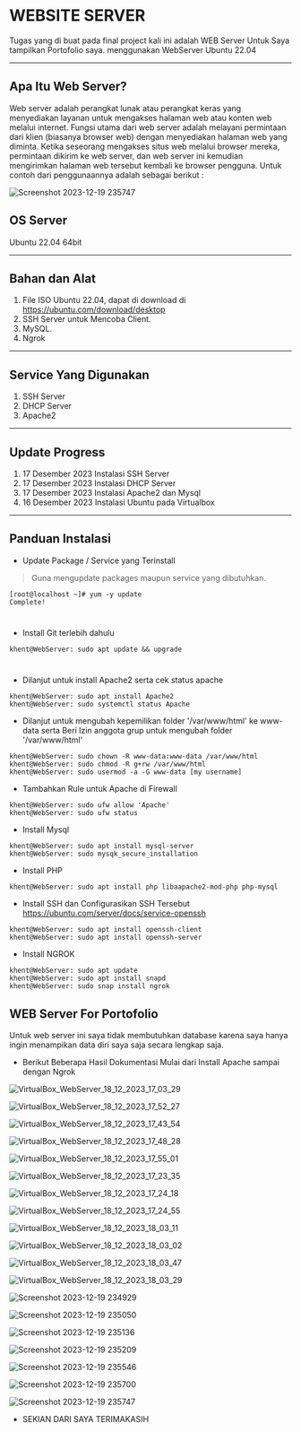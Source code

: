 # WEBSITE SERVER #

Tugas yang di buat pada final project kali ini adalah WEB Server Untuk Saya tampilkan Portofolio saya. menggunakan WebServer Ubuntu 22.04

***

## Apa Itu Web Server? ##
Web server adalah perangkat lunak atau perangkat keras yang menyediakan layanan untuk mengakses halaman web atau konten web melalui internet. Fungsi utama dari web server adalah melayani permintaan dari klien (biasanya browser web) dengan menyediakan halaman web yang diminta. Ketika seseorang mengakses situs web melalui browser mereka, permintaan dikirim ke web server, dan web server ini kemudian mengirimkan halaman web tersebut kembali ke browser pengguna. Untuk contoh dari penggunaannya adalah sebagai berikut :

![Screenshot 2023-12-19 235747](https://github.com/KsanSir/WebServerForPortofolio/assets/142091461/4acf821a-636e-4868-ab0b-a1d7829c8e11)

## OS Server ##
Ubuntu 22.04 64bit
***
## Bahan dan Alat ##
1. File ISO Ubuntu 22.04, dapat di download di https://ubuntu.com/download/desktop
2. SSH Server untuk Mencoba Client.
3. MySQL.
4. Ngrok
***

## Service Yang Digunakan ##
1. SSH Server
2. DHCP Server
3. Apache2
***

## Update Progress ##
1. 17 Desember 2023 Instalasi SSH Server
2. 17 Desember 2023 Instalasi DHCP Server
3. 17 Desember 2023  Instalasi Apache2 dan Mysql
5. 16 Desember 2023 Instalasi Ubuntu pada Virtualbox
***

## Panduan Instalasi ##

- Update Package / Service yang Terinstall
>Guna mengupdate packages maupun service yang dibutuhkan.
```
[root@localhost ~]# yum -y update
Complete!
```
#

- Install Git terlebih dahulu
```
khent@WebServer: sudo apt update && upgrade
```
#

- Dilanjut untuk install Apache2 serta cek status apache

```
khent@WebServer: sudo apt install Apache2
khent@WebServer: sudo systemctl status Apache

```

- Dilanjut untuk mengubah kepemilikan folder '/var/www/html' ke www-data serta Beri Izin anggota grup untuk mengubah folder '/var/www/html'

```
khent@WebServer: sudo chown -R www-data:www-data /var/www/html
khent@WebServer: sudo chmod -R g+rw /var/www/html
khent@WebServer: sudo usermod -a -G www-data [my username]

```

- Tambahkan Rule untuk Apache di Firewall

```
khent@WebServer: sudo ufw allow 'Apache'
khent@WebServer: sudo ufw status

```

- Install Mysql
```
khent@WebServer: sudo apt install mysql-server
khent@WebServer: sudo mysqk_secure_installation

```

- Install PHP
```
khent@WebServer: sudo apt install php libaapache2-mod-php php-mysql

```

- Install SSH dan Configurasikan SSH Tersebut https://ubuntu.com/server/docs/service-openssh
```
khent@WebServer: sudo apt install openssh-client
khent@WebServer: sudo apt install openssh-server

```

- Install NGROK
```
khent@WebServer: sudo apt update
khent@WebServer: sudo apt install snapd
khent@WebServer: sudo snap install ngrok

```

## WEB Server For Portofolio ##
Untuk web server ini saya tidak membutuhkan database karena saya hanya ingin menampikan data diri saya saja secara lengkap saja.

- Berikut Beberapa Hasil Dokumentasi Mulai dari Install Apache sampai dengan Ngrok

![VirtualBox_WebServer_18_12_2023_17_03_29](https://github.com/KsanSir/WebServerForPortofolio/assets/142091461/90f2d632-7d59-4fa2-bb6f-f18e9c6fb77f)

![VirtualBox_WebServer_18_12_2023_17_52_27](https://github.com/KsanSir/WebServerForPortofolio/assets/142091461/3f4216e9-7ca4-4be4-b813-f74fe6f4e285)

![VirtualBox_WebServer_18_12_2023_17_43_54](https://github.com/KsanSir/WebServerForPortofolio/assets/142091461/412ed563-7b7a-43a4-8381-b393d9e0f5e0)

![VirtualBox_WebServer_18_12_2023_17_48_28](https://github.com/KsanSir/WebServerForPortofolio/assets/142091461/b0deb5df-a6f3-43fa-bf12-770e8b091e13)

![VirtualBox_WebServer_18_12_2023_17_55_01](https://github.com/KsanSir/WebServerForPortofolio/assets/142091461/6196bad6-059f-4277-9a28-fa02db99e523)

![VirtualBox_WebServer_18_12_2023_17_23_35](https://github.com/KsanSir/WebServerForPortofolio/assets/142091461/191f61a2-d45c-4b6c-a7dc-89490258e657)

![VirtualBox_WebServer_18_12_2023_17_24_18](https://github.com/KsanSir/WebServerForPortofolio/assets/142091461/0a5dadd1-7f49-41a0-b963-7a3446513f1e)

![VirtualBox_WebServer_18_12_2023_17_24_55](https://github.com/KsanSir/WebServerForPortofolio/assets/142091461/f6186ed3-db38-4056-a34e-abcd8a13ff28)

![VirtualBox_WebServer_18_12_2023_18_03_11](https://github.com/KsanSir/WebServerForPortofolio/assets/142091461/25fa8537-6e8a-409b-b991-89ba2981cb6b)

![VirtualBox_WebServer_18_12_2023_18_03_02](https://github.com/KsanSir/WebServerForPortofolio/assets/142091461/b6f335ca-f899-42e9-966c-b2bb3f4e00e3)

![VirtualBox_WebServer_18_12_2023_18_03_47](https://github.com/KsanSir/WebServerForPortofolio/assets/142091461/ecd53d83-5f11-450f-a24c-38f73816cf66)

![VirtualBox_WebServer_18_12_2023_18_03_29](https://github.com/KsanSir/WebServerForPortofolio/assets/142091461/7c2ea66f-1c97-42c6-a289-65aa1cd6b7d8)

![Screenshot 2023-12-19 234929](https://github.com/KsanSir/WebServerForPortofolio/assets/142091461/8a174ece-9d77-4faa-9a28-2c7d550f8d69)

![Screenshot 2023-12-19 235050](https://github.com/KsanSir/WebServerForPortofolio/assets/142091461/5fc3c090-3879-4300-9f19-df3e48baa30b)

![Screenshot 2023-12-19 235136](https://github.com/KsanSir/WebServerForPortofolio/assets/142091461/1af46694-e016-4152-8f94-092c5c075048)

![Screenshot 2023-12-19 235209](https://github.com/KsanSir/WebServerForPortofolio/assets/142091461/afd2ab95-1060-43bf-a600-9da30f6543e7)

![Screenshot 2023-12-19 235546](https://github.com/KsanSir/WebServerForPortofolio/assets/142091461/e0a58539-84aa-45e5-9bcc-4134730998b1)

![Screenshot 2023-12-19 235700](https://github.com/KsanSir/WebServerForPortofolio/assets/142091461/d3e16dff-eb06-4b77-8f7c-f3f209263ceb)

![Screenshot 2023-12-19 235747](https://github.com/KsanSir/WebServerForPortofolio/assets/142091461/6e181036-66a4-4844-a65e-be2cf73f543b)

- SEKIAN DARI SAYA TERIMAKASIH
